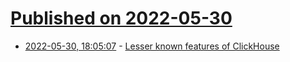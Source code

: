 # [Published on 2022-05-30](index.md)

* [2022-05-30, 18:05:07](https://news.ycombinator.com/item?id=31561780) - [Lesser known features of ClickHouse](https://pradeepchhetri.xyz/clickhouselesserknownfeatures/)
